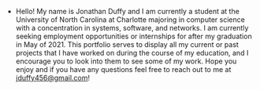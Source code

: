 - Hello! My name is Jonathan Duffy and I am currently
a student at the University of North Carolina at Charlotte
majoring in computer science with a concentration in
systems, software, and networks. I am currently seeking 
employment opportunities or internships for after my
graduation in May of 2021. This portfolio serves to
display all my current or past projects that I have worked
on during the course of my education, and I encourage you
to look into them to see some of my work. Hope you enjoy
and if you have any questions feel free to reach out to me
at jduffy456@gmail.com!

